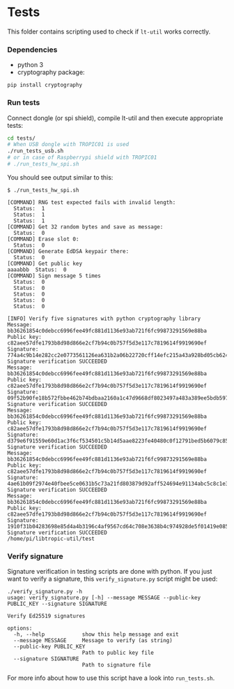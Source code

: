 # Tests

This folder contains scripting used to check if `lt-util` works correctly.

### Dependencies

* python 3
* cryptography package:

```
pip install cryptography
```

### Run tests

Connect dongle (or spi shield), compile lt-util and then execute appropriate tests:

```bash
cd tests/
# When USB dongle with TROPIC01 is used
./run_tests_usb.sh
# or in case of Raspberrypi shield with TROPIC01
# ./run_tests_hw_spi.sh
```

You should see output similar to this:

```
$ ./run_tests_hw_spi.sh 

[COMMAND] RNG test expected fails with invalid length:
  Status:  1
  Status:  1
  Status:  1
[COMMAND] Get 32 random bytes and save as message:
  Status:  0
[COMMAND] Erase slot 0: 
  Status:  0
[COMMAND] Generate EdDSA keypair there: 
  Status:  0
[COMMAND] Get public key
aaaabbb  Status:  0
[COMMAND] Sign message 5 times
  Status:  0
  Status:  0
  Status:  0
  Status:  0
  Status:  0

[INFO] Verify five signatures with python cryptography library
Message: bb36261854c0debcc6996fee49fc881d1136e93ab721f6fc99873291569e88ba
Public key: c82aee57dfe1793b8d98d866e2cf7b94c0b757f5d3e117c7819614f9919690ef
Signature: 774a4c9b14e282cc2e0773561126ea631b2a06b22720cff14efc215a43a928bd05cb62492d3349610121d891eead5233795c6bd2d90b3e179c015ec8cf88270a
Signature verification SUCCEEDED
Message: bb36261854c0debcc6996fee49fc881d1136e93ab721f6fc99873291569e88ba
Public key: c82aee57dfe1793b8d98d866e2cf7b94c0b757f5d3e117c7819614f9919690ef
Signature: 09f52b90fe18b572fbbe462b74bdbaa2160a1c47d9668df8023497a483a389ee5bdb59750cd51d870a4fef01aa1db2a6046cc77c039a133e7d6e271d9509df0e
Signature verification SUCCEEDED
Message: bb36261854c0debcc6996fee49fc881d1136e93ab721f6fc99873291569e88ba
Public key: c82aee57dfe1793b8d98d866e2cf7b94c0b757f5d3e117c7819614f9919690ef
Signature: d379e6f91559e60d1ac3f6cf534501c5b14d5aae8223fe40480c0f12791bed5b6079c85375e48281f856cedf21a7382089ad3d46d2885e3513ac80d8ec5f3b0d
Signature verification SUCCEEDED
Message: bb36261854c0debcc6996fee49fc881d1136e93ab721f6fc99873291569e88ba
Public key: c82aee57dfe1793b8d98d866e2cf7b94c0b757f5d3e117c7819614f9919690ef
Signature: 4ae61b09f2974e40fbee5ce0631b5c73a21fd803879d92aff524694e91134abc5c8c1e3dfe4c685d6e9b09498ad04df8023e9ec0340036013cb744ae30be0a05
Signature verification SUCCEEDED
Message: bb36261854c0debcc6996fee49fc881d1136e93ab721f6fc99873291569e88ba
Public key: c82aee57dfe1793b8d98d866e2cf7b94c0b757f5d3e117c7819614f9919690ef
Signature: 1910f31b04283698e85d4a4b3196c4af9567cd64c708e3638b4c974928de5f01419e0853d7944bc300e3f0520ad0cb081438bc86d6ccd3ab02305e41e2c8e303
Signature verification SUCCEEDED
/home/pi/libtropic-util/test

```


### Verify signature

Signature verification in testing scripts are done with python. If you just want to verify a signature, this `verify_signature.py` script might be used:
```
./verify_signature.py -h
usage: verify_signature.py [-h] --message MESSAGE --public-key PUBLIC_KEY --signature SIGNATURE

Verify Ed25519 signatures

options:
  -h, --help            show this help message and exit
  --message MESSAGE     Message to verify (as string)
  --public-key PUBLIC_KEY
                        Path to public key file
  --signature SIGNATURE
                        Path to signature file

```

For more info about how to use this script have a look into `run_tests.sh`.